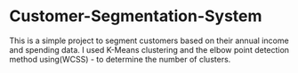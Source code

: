 ﻿# Customer-Segmentation-System
This is a simple project to segment customers based on their annual income and spending data. I used K-Means clustering and the elbow point detection method using(WCSS) - to determine the number of clusters.
